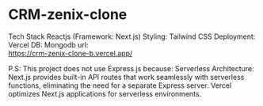 # CRM-zenix-clone
Tech Stack
Reactjs (Framework: Next.js)
Styling: Tailwind CSS
Deployment: Vercel 
DB: Mongodb
 url:    
 <https://crm-zenix-clone-b.vercel.app/>

 P.S: This project does not use Express.js because:
Serverless Architecture: Next.js provides built-in API routes that work seamlessly with serverless functions, eliminating the need for a separate Express server.
Vercel optimizes Next.js applications for serverless environments.
